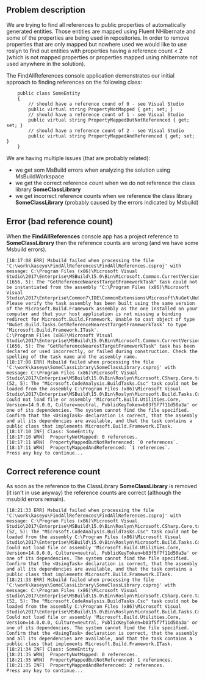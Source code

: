 ## Problem description

We are trying to find all references to public properties of automatically generated entities. Those entities are mapped using Fluent NHibernate and some of the properties are being used in repositories. In order to remove properties that are only mapped but nowhere used we would like to use roslyn to find out entities with properties having a reference count < 2 (which is not mapped properties or properties mapped using nhibernate not used anywhere in the solution).

The FindAllReferences console application demonstrates our initial approach to finding references on the following class:

```
    public class SomeEntity 
    {
        // should have a reference cound of 0 - see Visual Studio
        public virtual string PropertyNotMapped { get; set; }
        // should have a reference count of 1 - see Visual Studio
        public virtual string PropertyMappedButNotReferenced { get; set; }
        // should have a reference count of 2 - see Visual Studio
        public virtual string PropertyMappedAndReferenced { get; set; }
    }
```

We are having multiple issues (that are probably related):
* we get som MsBuild errors when analyzing the solution using MsBuildWorkspace
* we get the correct reference count when we do not reference the class library **SomeClassLibrary**
* we get incorrect reference counts when we reference the class library **SomeClassLibrary** (probably caused by the errors indicated by Msbuild)

## Error (bad reference count)

When the **FindAllReferences** console app has a project reference to **SomeClassLibrary** then the reference counts are wrong (and we have some Msbuild errors).

```
[18:17:08 ERR] Msbuild failed when processing the file 'C:\work\kaseyu\FindAllReferences\FindAllReferences.csproj' with message: C:\Program Files (x86)\Microsoft Visual Studio\2017\Enterprise\MSBuild\15.0\Bin\Microsoft.Common.CurrentVersion.targets: (1656, 5): The "GetReferenceNearestTargetFrameworkTask" task could not be instantiated from the assembly "C:\Program Files (x86)\Microsoft Visual Studio\2017\Enterprise\Common7\IDE\CommonExtensions\Microsoft\NuGet\NuGet.Build.Tasks.dll". Please verify the task assembly has been built using the same version of the Microsoft.Build.Framework assembly as the one installed on your computer and that your host application is not missing a binding redirect for Microsoft.Build.Framework. Unable to cast object of type 'NuGet.Build.Tasks.GetReferenceNearestTargetFrameworkTask' to type 'Microsoft.Build.Framework.ITask'.
C:\Program Files (x86)\Microsoft Visual Studio\2017\Enterprise\MSBuild\15.0\Bin\Microsoft.Common.CurrentVersion.targets: (1656, 5): The "GetReferenceNearestTargetFrameworkTask" task has been declared or used incorrectly, or failed during construction. Check the spelling of the task name and the assembly name.
[18:17:08 ERR] Msbuild failed when processing the file 'C:\work\kaseyu\SomeClassLibrary\SomeClassLibrary.csproj' with message: C:\Program Files (x86)\Microsoft Visual Studio\2017\Enterprise\MSBuild\15.0\Bin\Roslyn\Microsoft.CSharp.Core.targets: (52, 5): The "Microsoft.CodeAnalysis.BuildTasks.Csc" task could not be loaded from the assembly C:\Program Files (x86)\Microsoft Visual Studio\2017\Enterprise\MSBuild\15.0\Bin\Roslyn\Microsoft.Build.Tasks.CodeAnalysis.dll. Could not load file or assembly 'Microsoft.Build.Utilities.Core, Version=14.0.0.0, Culture=neutral, PublicKeyToken=b03f5f7f11d50a3a' or one of its dependencies. The system cannot find the file specified. Confirm that the <UsingTask> declaration is correct, that the assembly and all its dependencies are available, and that the task contains a public class that implements Microsoft.Build.Framework.ITask.
[18:17:10 INF] Class: SomeEntity
[18:17:10 WRN]  PropertyNotMapped: 0 references.
[18:17:11 WRN]  PropertyMappedButNotReferenced: `0 references`.
[18:17:11 WRN]  PropertyMappedAndReferenced: `1 references`.
Press any key to continue...
```

## Correct reference count

As soon as the reference to the ClassLibrary **SomeClassLibrary** is removed (it isn't in use anyway) the reference counts are correct (although the msubild errors remain).

```
[18:21:33 ERR] Msbuild failed when processing the file 'C:\work\kaseyu\FindAllReferences\FindAllReferences.csproj' with message: C:\Program Files (x86)\Microsoft Visual Studio\2017\Enterprise\MSBuild\15.0\Bin\Roslyn\Microsoft.CSharp.Core.targets: (52, 5): The "Microsoft.CodeAnalysis.BuildTasks.Csc" task could not be loaded from the assembly C:\Program Files (x86)\Microsoft Visual Studio\2017\Enterprise\MSBuild\15.0\Bin\Roslyn\Microsoft.Build.Tasks.CodeAnalysis.dll. Could not load file or assembly 'Microsoft.Build.Utilities.Core, Version=14.0.0.0, Culture=neutral, PublicKeyToken=b03f5f7f11d50a3a' or one of its dependencies. The system cannot find the file specified. Confirm that the <UsingTask> declaration is correct, that the assembly and all its dependencies are available, and that the task contains a public class that implements Microsoft.Build.Framework.ITask.
[18:21:33 ERR] Msbuild failed when processing the file 'C:\work\kaseyu\SomeClassLibrary\SomeClassLibrary.csproj' with message: C:\Program Files (x86)\Microsoft Visual Studio\2017\Enterprise\MSBuild\15.0\Bin\Roslyn\Microsoft.CSharp.Core.targets: (52, 5): The "Microsoft.CodeAnalysis.BuildTasks.Csc" task could not be loaded from the assembly C:\Program Files (x86)\Microsoft Visual Studio\2017\Enterprise\MSBuild\15.0\Bin\Roslyn\Microsoft.Build.Tasks.CodeAnalysis.dll. Could not load file or assembly 'Microsoft.Build.Utilities.Core, Version=14.0.0.0, Culture=neutral, PublicKeyToken=b03f5f7f11d50a3a' or one of its dependencies. The system cannot find the file specified. Confirm that the <UsingTask> declaration is correct, that the assembly and all its dependencies are available, and that the task contains a public class that implements Microsoft.Build.Framework.ITask.
[18:21:34 INF] Class: SomeEntity
[18:21:35 WRN]  PropertyNotMapped: 0 references.
[18:21:35 WRN]  PropertyMappedButNotReferenced: 1 references.
[18:21:35 INF]  PropertyMappedAndReferenced: 2 references.
Press any key to continue...
``` 